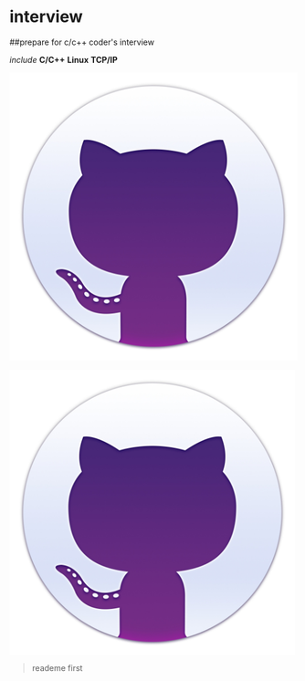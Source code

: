 # interview

##prepare for c/c++ coder's interview

_include_   __C/C++__  **Linux**  __TCP/IP__


![hello](/pics/welcome.jpg)

<div aligen="center">
<img src="/pics/welcome.jpg" width = "500" height = "500" alt="welcome" align=center />
</div>

> reademe first
